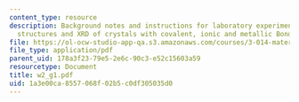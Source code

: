 ```yaml
---
content_type: resource
description: Background notes and instructions for laboratory experiments on derivative
  structures and XRD of crystals with covalent, ionic and metallic Bonds.
file: https://ol-ocw-studio-app-qa.s3.amazonaws.com/courses/3-014-materials-laboratory-fall-2006/1a3e00ca8557068f02b5c0df305035d0_w2_g1.pdf
file_type: application/pdf
parent_uid: 178a3f23-79e5-2e6c-90c3-e52c15603a59
resourcetype: Document
title: w2_g1.pdf
uid: 1a3e00ca-8557-068f-02b5-c0df305035d0
---
```


